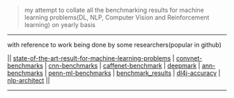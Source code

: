 > my attempt to collate all the benchmarking results for machine learning problems(DL, NLP, Computer Vision and Reinforcement learning) on yearly basis

--------------------

with reference to work being done by some researchers(popular in github)


|| [state-of-the-art-result-for-machine-learning-problems](https://github.com/RedditSota/state-of-the-art-result-for-machine-learning-problems) | [convnet-benchmarks](https://github.com/soumith/convnet-benchmarks) | [cnn-benchmarks](https://github.com/jcjohnson/cnn-benchmarks) | [caffenet-benchmark](https://github.com/ducha-aiki/caffenet-benchmark) | [deepmark](https://github.com/DeepMark/deepmark) | [ann-benchmarks](https://github.com/erikbern/ann-benchmarks) | [penn-ml-benchmarks](https://github.com/EpistasisLab/penn-ml-benchmarks) | [benchmark_results](https://github.com/foolwood/benchmark_results) | [dl4j-accuracy](https://deeplearning4j.org/accuracy) | [nlp-architect](https://github.com/NervanaSystems/nlp-architect) ||

------------------

